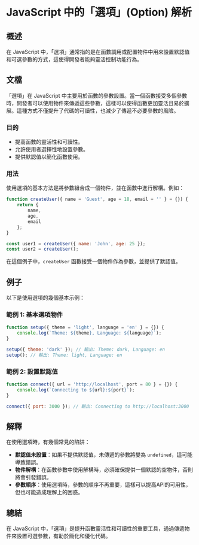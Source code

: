 <!--
Meta Description: # JavaScript 中的「選項」(Option) 解析 ## 概述 在 JavaScript 中，「選項」通常指的是在函數調用或配置物件中用來設置默認值和可選參數的方式，這使得開發者能夠靈活控制功能行為。 ## 文檔 「選項」在 JavaScript 中主要用於函數的參數設置。當一個函數接受多...
Meta Keywords: javascript, theme, language, createuser, function
-->

# JavaScript 中的「選項」(Option) 解析

## 概述
在 JavaScript 中，「選項」通常指的是在函數調用或配置物件中用來設置默認值和可選參數的方式，這使得開發者能夠靈活控制功能行為。

## 文檔
「選項」在 JavaScript 中主要用於函數的參數設置。當一個函數接受多個參數時，開發者可以使用物件來傳遞這些參數，這樣可以使得函數更加靈活且易於擴展。這種方式不僅提升了代碼的可讀性，也減少了傳遞不必要參數的風險。

### 目的
- 提高函數的靈活性和可讀性。
- 允許使用者選擇性地設置參數。
- 提供默認值以簡化函數使用。

### 用法
使用選項的基本方法是將參數組合成一個物件，並在函數中進行解構。例如：

```javascript
function createUser({ name = 'Guest', age = 18, email = '' } = {}) {
    return {
        name,
        age,
        email
    };
}

const user1 = createUser({ name: 'John', age: 25 });
const user2 = createUser();
```

在這個例子中，`createUser` 函數接受一個物件作為參數，並提供了默認值。

## 例子
以下是使用選項的幾個基本示例：

### 範例 1: 基本選項物件
```javascript
function setup({ theme = 'light', language = 'en' } = {}) {
    console.log(`Theme: ${theme}, Language: ${language}`);
}

setup({ theme: 'dark' }); // 輸出: Theme: dark, Language: en
setup(); // 輸出: Theme: light, Language: en
```

### 範例 2: 設置默認值
```javascript
function connect({ url = 'http://localhost', port = 80 } = {}) {
    console.log(`Connecting to ${url}:${port}`);
}

connect({ port: 3000 }); // 輸出: Connecting to http://localhost:3000
```

## 解釋
在使用選項時，有幾個常見的陷阱：
- **默認值未設置**：如果不提供默認值，未傳遞的參數將變為 `undefined`，這可能導致錯誤。
- **物件解構**：在函數參數中使用解構時，必須確保提供一個默認的空物件，否則將會引發錯誤。
- **參數順序**：使用選項時，參數的順序不再重要，這樣可以提高API的可用性，但也可能造成理解上的困惑。

## 總結
在 JavaScript 中，「選項」是提升函數靈活性和可讀性的重要工具，通過傳遞物件來設置可選參數，有助於簡化和優化代碼。